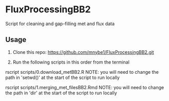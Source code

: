 # FluxProcessingBB2

Script for cleaning and gap-filling met and flux data

## Usage

1. Clone this repo: https://github.com/mnybe1/FluxProcessingBB2.git

2. Run the following scripts in this order from the terminal 

rscript scripts/0.download_metBB2.R 
NOTE: you will need to change the path in 'setwd()' at the start of the script to run locally


rscript scripts/1.merging_met_filesBB2.Rmd
NOTE: you will need to change the path in 'dir' at the start of the script to run locally
